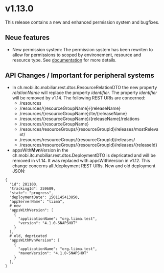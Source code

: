 # v1.13.0

This release contains a new and enhanced permission system and bugfixes.

## Neue features
* New permission system: The permission system has been rewriten to allow for permissions to scoped by environement, resource and resource type. See [documentation](https://github.com/liimaorg/docs/blob/master/content/permissions.md) for more details.

## API Changes / Important for peripheral systems 
* In ch.mobi.itc.mobiliar.rest.dtos.ResourceRelationDTO the new property *relationName* will replace the property *identifier*. The property *identifier* will be removed by v1.14. The following REST URIs are concerned:
  * /resources
  * /resources/{resourceGroupName}/{releaseName}
  * /resources/{resourceGroupName}/lte/{releaseName}
  * /resources/{resourceGroupName}/{releaseName}/relations
  * /resources/{resourceGroupName}
  * /resources/resourceGroups/{resourceGroupId}/releases/mostRelevant/
  * /resources/resourceGroups/{resourceGroupId}/releases/
  * /resources/resourceGroups/{resourceGroupId}/releases/{releaseId}
* appsWith**Mvn**Version in the ch.mobi.itc.mobiliar.rest.dtos.DeploymentDTO is depricated and will be removed in v1.14. It was replaced with appsWithVersion in v1.12. This change concerns all /deployment REST URIs. New and old deployment JSON:
```
{
  "id": 281100,
  "trackingId": 259609,
  "state": "progress",
  "deploymentDate": 1501145413850,
  "appServerName": "liima",
  # new
  "appsWithVersion": [
    {
      "applicationName": "org.liima.test",
      "version": "4.1.0-SNAPSHOT"
    }
  ],
  # old, depricated
  "appsWithMvnVersion": [
    {
      "applicationName": "org.liima.test",
      "mavenVersion": "4.1.0-SNAPSHOT"
    }
  ],
}
```
